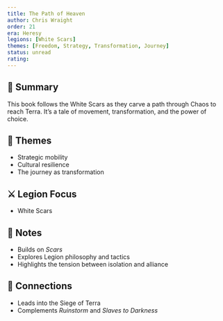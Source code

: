 ```yaml
---
title: The Path of Heaven  
author: Chris Wraight  
order: 21
era: Heresy  
legions: [White Scars]  
themes: [Freedom, Strategy, Transformation, Journey]  
status: unread  
rating:  
---
```


## 🧭 Summary  
This book follows the White Scars as they carve a path through Chaos to reach Terra. It’s a tale of movement, transformation, and the power of choice.

## 🧠 Themes  
- Strategic mobility  
- Cultural resilience  
- The journey as transformation  

## ⚔️ Legion Focus  
- White Scars  

## 📝 Notes  
- Builds on *Scars*  
- Explores Legion philosophy and tactics  
- Highlights the tension between isolation and alliance  

## 🔗 Connections  
- Leads into the Siege of Terra  
- Complements *Ruinstorm* and *Slaves to Darkness*  